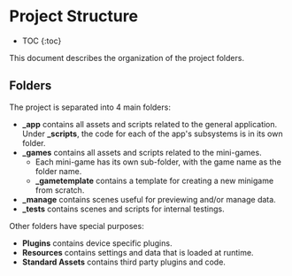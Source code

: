 # Project Structure

* TOC
{:toc}

This document describes the organization of the project folders.

## Folders

The project is separated into 4 main folders:

- **_app** contains all assets and scripts related to the general application. Under **_scripts**, the code for each of the app's subsystems is in its own folder.
- **_games** contains all assets and scripts related to the mini-games.
  - Each mini-game has its own sub-folder, with the game name as the folder name.
  - **_gametemplate** contains a template for creating a new minigame from scratch.
- **_manage** contains scenes useful for previewing and/or manage data.
- **_tests** contains scenes and scripts for internal testings.

Other folders have special purposes:

- **Plugins** contains device specific plugins.
- **Resources** contains settings and data that is loaded at runtime.
- **Standard Assets** contains third party plugins and code.

